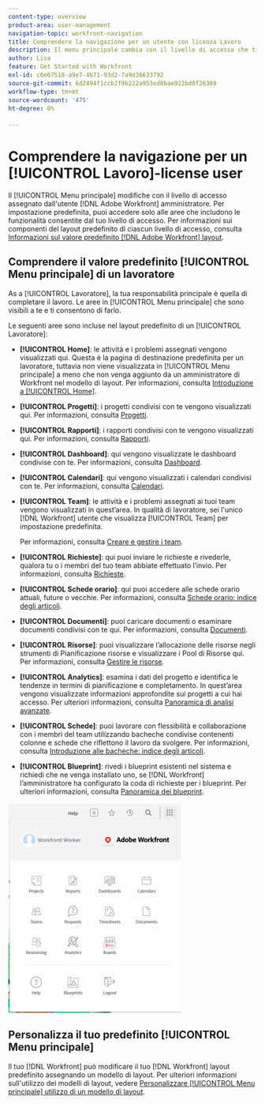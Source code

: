 ```yaml
---
content-type: overview
product-area: user-management
navigation-topic: workfront-navigation
title: Comprendere la navigazione per un utente con licenza Lavoro
description: Il menu principale cambia con il livello di accesso che ti è stato assegnato [!DNL Adobe Workfront] amministratore. Per impostazione predefinita, puoi accedere solo alle aree che includono le funzionalità consentite dal tuo livello di accesso.
author: Lisa
feature: Get Started with Workfront
exl-id: c6e67518-a9e7-4b71-93d2-7a9d36633792
source-git-commit: 6d2494f1ccb2f9b222a953ed8bae922bd0f26389
workflow-type: tm+mt
source-wordcount: '475'
ht-degree: 0%

---
```


# Comprendere la navigazione per un [!UICONTROL Lavoro]-license user

Il [!UICONTROL Menu principale] modifiche con il livello di accesso assegnato dall&#39;utente [!DNL Adobe Workfront] amministratore. Per impostazione predefinita, puoi accedere solo alle aree che includono le funzionalità consentite dal tuo livello di accesso. Per informazioni sui componenti del layout predefinito di ciascun livello di accesso, consulta [Informazioni sul valore predefinito [!DNL Adobe Workfront] layout](../../../administration-and-setup/customize-workfront/use-layout-templates/about-the-default-wf-layout.md).

## Comprendere il valore predefinito [!UICONTROL Menu principale] di un lavoratore

As a [!UICONTROL Lavoratore], la tua responsabilità principale è quella di completare il lavoro. Le aree in [!UICONTROL Menu principale] che sono visibili a te e ti consentono di farlo.

Le seguenti aree sono incluse nel layout predefinito di un [!UICONTROL Lavoratore]:

* **[!UICONTROL Home]**: le attività e i problemi assegnati vengono visualizzati qui. Questa è la pagina di destinazione predefinita per un lavoratore, tuttavia non viene visualizzata in [!UICONTROL Menu principale] a meno che non venga aggiunto da un amministratore di Workfront nel modello di layout.  Per informazioni, consulta [Introduzione a [!UICONTROL Home]](../../../workfront-basics/using-home/using-the-home-area/get-started-with-home.md).

* **[!UICONTROL Progetti]**: i progetti condivisi con te vengono visualizzati qui. Per informazioni, consulta [Progetti](../../../manage-work/projects/projects-overview.md).

* **[!UICONTROL Rapporti]**: i rapporti condivisi con te vengono visualizzati qui. Per informazioni, consulta [Rapporti](../../../reports-and-dashboards/reports/reports-overview.md).

* **[!UICONTROL Dashboard]**: qui vengono visualizzate le dashboard condivise con te. Per informazioni, consulta [Dashboard](../../../reports-and-dashboards/dashboards/dashboards-overview.md).

* **[!UICONTROL Calendari]**: qui vengono visualizzati i calendari condivisi con te. Per informazioni, consulta [Calendari](../../../reports-and-dashboards/reports/calendars/calendars.md).

* **[!UICONTROL Team]**: le attività e i problemi assegnati ai tuoi team vengono visualizzati in quest’area. In qualità di lavoratore, sei l&#39;unico [!DNL Workfront] utente che visualizza [!UICONTROL Team] per impostazione predefinita.

  Per informazioni, consulta [Creare e gestire i team](../../../people-teams-and-groups/create-and-manage-teams/create-and-mange-teams.md).

* **[!UICONTROL Richieste]**: qui puoi inviare le richieste e rivederle, qualora tu o i membri del tuo team abbiate effettuato l’invio. Per informazioni, consulta [Richieste](../../../manage-work/requests/requests-overview.md).

* **[!UICONTROL Schede orario]**: qui puoi accedere alle schede orario attuali, future o vecchie. Per informazioni, consulta [Schede orario: indice degli articoli](../../../timesheets/timesheets-all.md).

* **[!UICONTROL Documenti]**: puoi caricare documenti o esaminare documenti condivisi con te qui. Per informazioni, consulta [Documenti](../../../documents/documents-overview.md).

* **[!UICONTROL Risorse]**: puoi visualizzare l’allocazione delle risorse negli strumenti di Pianificazione risorse e visualizzare i Pool di Risorse qui. Per informazioni, consulta [Gestire le risorse](../../../resource-mgmt/manage-resources.md).

* **[!UICONTROL Analytics]**: esamina i dati del progetto e identifica le tendenze in termini di pianificazione e completamento. In quest’area vengono visualizzate informazioni approfondite sui progetti a cui hai accesso. Per ulteriori informazioni, consulta [Panoramica di analisi avanzate](../../../enhanced-analytics/enhanced-analytics-overview.md).

* **[!UICONTROL Schede]**: puoi lavorare con flessibilità e collaborazione con i membri del team utilizzando bacheche condivise contenenti colonne e schede che riflettono il lavoro da svolgere. Per informazioni, consulta [Introduzione alle bacheche: indice degli articoli](../../../agile/get-started-with-boards/get-started-with-boards.md).

* **[!UICONTROL Blueprint]**: rivedi i blueprint esistenti nel sistema e richiedi che ne venga installato uno, se [!DNL Workfront] l’amministratore ha configurato la coda di richieste per i blueprint. Per ulteriori informazioni, consulta [Panoramica dei blueprint](../../../administration-and-setup/blueprints/blueprints-overview.md).

![](assets/worker-main-menu-350x426.png)

## Personalizza il tuo predefinito [!UICONTROL Menu principale]

Il tuo [!DNL Workfront] può modificare il tuo [!DNL Workfront] layout predefinito assegnando un modello di layout. Per ulteriori informazioni sull&#39;utilizzo dei modelli di layout, vedere  [Personalizzare [!UICONTROL Menu principale] utilizzo di un modello di layout](../../../administration-and-setup/customize-workfront/use-layout-templates/customize-main-menu.md).
